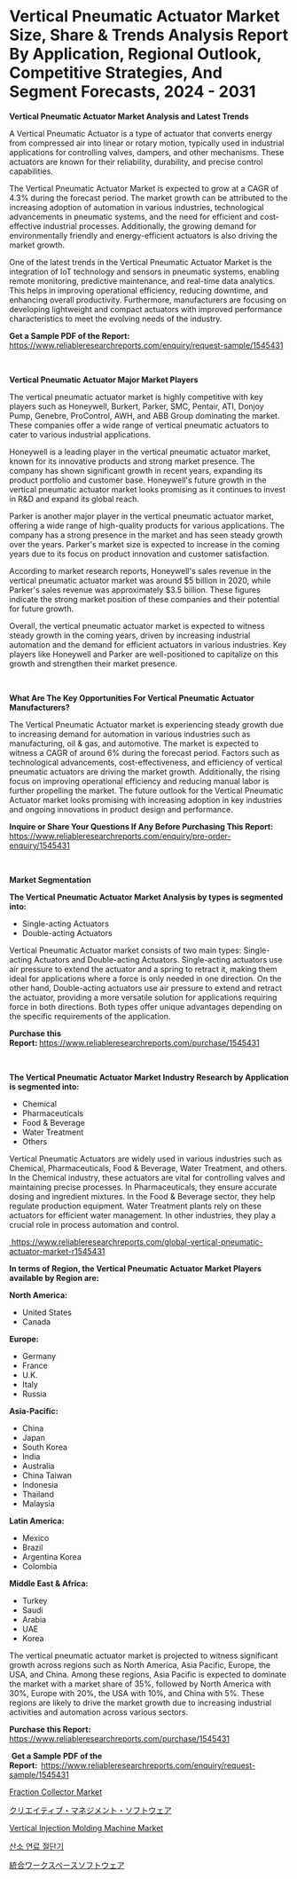 <p><h1>Vertical Pneumatic Actuator Market Size, Share & Trends Analysis Report By Application, Regional Outlook, Competitive Strategies, And Segment Forecasts, 2024 - 2031</h1></p><p><strong>Vertical Pneumatic Actuator Market Analysis and Latest Trends</strong></p>
<p><p>A Vertical Pneumatic Actuator is a type of actuator that converts energy from compressed air into linear or rotary motion, typically used in industrial applications for controlling valves, dampers, and other mechanisms. These actuators are known for their reliability, durability, and precise control capabilities.</p><p>The Vertical Pneumatic Actuator Market is expected to grow at a CAGR of 4.3% during the forecast period. The market growth can be attributed to the increasing adoption of automation in various industries, technological advancements in pneumatic systems, and the need for efficient and cost-effective industrial processes. Additionally, the growing demand for environmentally friendly and energy-efficient actuators is also driving the market growth.</p><p>One of the latest trends in the Vertical Pneumatic Actuator Market is the integration of IoT technology and sensors in pneumatic systems, enabling remote monitoring, predictive maintenance, and real-time data analytics. This helps in improving operational efficiency, reducing downtime, and enhancing overall productivity. Furthermore, manufacturers are focusing on developing lightweight and compact actuators with improved performance characteristics to meet the evolving needs of the industry.</p></p>
<p><strong>Get a Sample PDF of the Report:&nbsp;</strong> <a href="https://www.reliableresearchreports.com/enquiry/request-sample/1545431">https://www.reliableresearchreports.com/enquiry/request-sample/1545431</a></p>
<p>&nbsp;</p>
<p><strong>Vertical Pneumatic Actuator Major Market Players</strong></p>
<p><p>The vertical pneumatic actuator market is highly competitive with key players such as Honeywell, Burkert, Parker, SMC, Pentair, ATI, Donjoy Pump, Genebre, ProControl, AWH, and ABB Group dominating the market. These companies offer a wide range of vertical pneumatic actuators to cater to various industrial applications.</p><p>Honeywell is a leading player in the vertical pneumatic actuator market, known for its innovative products and strong market presence. The company has shown significant growth in recent years, expanding its product portfolio and customer base. Honeywell's future growth in the vertical pneumatic actuator market looks promising as it continues to invest in R&D and expand its global reach.</p><p>Parker is another major player in the vertical pneumatic actuator market, offering a wide range of high-quality products for various applications. The company has a strong presence in the market and has seen steady growth over the years. Parker's market size is expected to increase in the coming years due to its focus on product innovation and customer satisfaction.</p><p>According to market research reports, Honeywell's sales revenue in the vertical pneumatic actuator market was around $5 billion in 2020, while Parker's sales revenue was approximately $3.5 billion. These figures indicate the strong market position of these companies and their potential for future growth.</p><p>Overall, the vertical pneumatic actuator market is expected to witness steady growth in the coming years, driven by increasing industrial automation and the demand for efficient actuators in various industries. Key players like Honeywell and Parker are well-positioned to capitalize on this growth and strengthen their market presence.</p></p>
<p>&nbsp;</p>
<p><strong>What Are The Key Opportunities For Vertical Pneumatic Actuator Manufacturers?</strong></p>
<p><p>The Vertical Pneumatic Actuator market is experiencing steady growth due to increasing demand for automation in various industries such as manufacturing, oil & gas, and automotive. The market is expected to witness a CAGR of around 6% during the forecast period. Factors such as technological advancements, cost-effectiveness, and efficiency of vertical pneumatic actuators are driving the market growth. Additionally, the rising focus on improving operational efficiency and reducing manual labor is further propelling the market. The future outlook for the Vertical Pneumatic Actuator market looks promising with increasing adoption in key industries and ongoing innovations in product design and performance.</p></p>
<p><strong>Inquire or Share Your Questions If Any Before Purchasing This Report:</strong> <a href="https://www.reliableresearchreports.com/enquiry/pre-order-enquiry/1545431">https://www.reliableresearchreports.com/enquiry/pre-order-enquiry/1545431</a></p>
<p>&nbsp;</p>
<p><strong>Market Segmentation</strong></p>
<p><strong>The Vertical Pneumatic Actuator Market Analysis by types is segmented into:</strong></p>
<p><ul><li>Single-acting Actuators</li><li>Double-acting Actuators</li></ul></p>
<p><p>Vertical Pneumatic Actuator market consists of two main types: Single-acting Actuators and Double-acting Actuators. Single-acting actuators use air pressure to extend the actuator and a spring to retract it, making them ideal for applications where a force is only needed in one direction. On the other hand, Double-acting actuators use air pressure to extend and retract the actuator, providing a more versatile solution for applications requiring force in both directions. Both types offer unique advantages depending on the specific requirements of the application.</p></p>
<p><strong>Purchase this Report:&nbsp;</strong><a href="https://www.reliableresearchreports.com/purchase/1545431">https://www.reliableresearchreports.com/purchase/1545431</a></p>
<p>&nbsp;</p>
<p><strong>The Vertical Pneumatic Actuator Market Industry Research by Application is segmented into:</strong></p>
<p><ul><li>Chemical</li><li>Pharmaceuticals</li><li>Food & Beverage</li><li>Water Treatment</li><li>Others</li></ul></p>
<p><p>Vertical Pneumatic Actuators are widely used in various industries such as Chemical, Pharmaceuticals, Food & Beverage, Water Treatment, and others. In the Chemical industry, these actuators are vital for controlling valves and maintaining precise processes. In Pharmaceuticals, they ensure accurate dosing and ingredient mixtures. In the Food & Beverage sector, they help regulate production equipment. Water Treatment plants rely on these actuators for efficient water management. In other industries, they play a crucial role in process automation and control.</p></p>
<p><a href="https://www.reliableresearchreports.com/global-vertical-pneumatic-actuator-market-r1545431">&nbsp;https://www.reliableresearchreports.com/global-vertical-pneumatic-actuator-market-r1545431</a></p>
<p><strong>In terms of Region, the Vertical Pneumatic Actuator Market Players available by Region are:</strong></p>
<p>
    <p> <strong> North America: </strong>
        <ul>
            <li>United States</li>
            <li>Canada</li>
        </ul>
        </p> 
    <p> <strong> Europe: </strong>
        <ul>
            <li>Germany</li>
            <li>France</li>
            <li>U.K.</li>
            <li>Italy</li>
            <li>Russia</li>
        </ul>
        </p> 
    <p> <strong> Asia-Pacific: </strong>
        <ul>
            <li>China</li>
            <li>Japan</li>
            <li>South Korea</li>
            <li>India</li>
            <li>Australia</li>
            <li>China Taiwan</li>
            <li>Indonesia</li>
            <li>Thailand</li>
            <li>Malaysia</li>
        </ul>
        </p> 
    <p> <strong> Latin America: </strong>
        <ul>
            <li>Mexico</li>
            <li>Brazil</li>
            <li>Argentina Korea</li>
            <li>Colombia</li>
        </ul>
        </p> 
    <p> <strong> Middle East & Africa: </strong>
        <ul>
            <li>Turkey</li>
            <li>Saudi</li>
            <li>Arabia</li>
            <li>UAE</li>
            <li>Korea</li>
        </ul>
    </p>
    </p>
<p><p>The vertical pneumatic actuator market is projected to witness significant growth across regions such as North America, Asia Pacific, Europe, the USA, and China. Among these regions, Asia Pacific is expected to dominate the market with a market share of 35%, followed by North America with 30%, Europe with 20%, the USA with 10%, and China with 5%. These regions are likely to drive the market growth due to increasing industrial activities and automation across various sectors.</p></p>
<p><strong>Purchase this Report: </strong><a href="https://www.reliableresearchreports.com/purchase/1545431">https://www.reliableresearchreports.com/purchase/1545431</a></p>
<p>&nbsp;<strong>Get a Sample PDF of the Report:&nbsp;&nbsp;</strong><a href="https://www.reliableresearchreports.com/enquiry/request-sample/1545431">https://www.reliableresearchreports.com/enquiry/request-sample/1545431</a></p>
<p><strong></strong></p>
<p><p><a href="https://github.com/isharif044/Market-Research-Report-List-1/blob/main/fraction-collector-market.md">Fraction Collector Market</a></p><p><a href="https://github.com/BoydYundt1/Market-Research-Report-List-1/blob/main/2813276162262.md">クリエイティブ・マネジメント・ソフトウェア</a></p><p><a href="https://github.com/abdillahsp58/Market-Research-Report-List-1/blob/main/vertical-injection-molding-machine-market.md">Vertical Injection Molding Machine Market</a></p><p><a href="https://github.com/naiemislamrayan2/Market-Research-Report-List-1/blob/main/2477940174697.md">산소 연료 절단기</a></p><p><a href="https://github.com/JessKilback/Market-Research-Report-List-1/blob/main/3466792162263.md">統合ワークスペースソフトウェア</a></p></p>